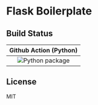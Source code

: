# Flask Boilerplate

## Build Status

| Github Action (Python) |
|:----------------------:|
| ![Python package](https://github.com/bervProject/FlaskBoilerplate/workflows/Python%20package/badge.svg) |

## License

MIT